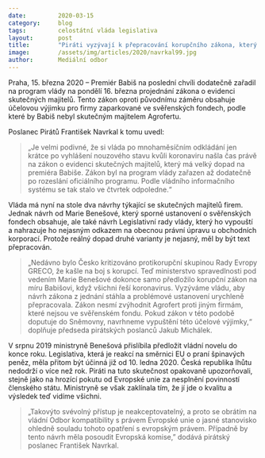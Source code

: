 ```yaml
---
date:         2020-03-15
category:     blog
tags:         celostátní vláda legislativa
layout:       post
title:        "Piráti vyzývají k přepracování korupčního zákona, který byl narychlo zařazen na zítřejší jednání vlády a je šitý na míru Babišově Agrofertu"
image:        /assets/img/articles/2020/navrkal99.jpg
author:       Mediální odbor
--- 
```



Praha, 15. března 2020 – Premiér Babiš na poslední chvíli dodatečně zařadil na program vlády na pondělí 16. března projednání zákona o evidenci skutečných majitelů. Tento zákon oproti původnímu záměru obsahuje účelovou výjimku pro firmy zaparkované ve svěřenských fondech, podle které by Babiš nebyl skutečným majitelem Agrofertu. 
 
Poslanec Pirátů František Navrkal k tomu uvedl:
> „Je velmi podivné, že si vláda po mnohaměsíčním odkládání jen krátce po vyhlášení nouzového stavu kvůli koronaviru našla čas právě na zákon o evidenci skutečných majitelů, který má velký dopad na premiéra Babiše. Zákon byl na program vlády zařazen až dodatečně po rozeslání oficiálního programu. Podle vládního informačního systému se tak stalo ve čtvrtek odpoledne.“

Vláda má nyní na stole dva návrhy týkající se skutečných majitelů firem. Jednak návrh od Marie Benešové, který sporné ustanovení o svěřenských fondech obsahuje, ale také návrh Legislativní rady vlády, který ho vypouští a nahrazuje ho nejasným odkazem na obecnou právní úpravu u obchodních korporací. Protože reálný dopad druhé varianty je nejasný, měl by být text přepracován.

> „Nedávno bylo Česko kritizováno protikorupční skupinou Rady Evropy GRECO, že kašle na boj s korupcí. Teď ministerstvo spravedlnosti pod vedením Marie Benešové dokonce samo předložilo korupční zákon na míru Babišovi, když všichni řeší koronavirus. Vyzýváme vládu, aby návrh zákona z jednání stáhla a problémové ustanovení urychleně přepracovala. Zákon nesmí zvýhodnit Agrofert proti jiným firmám, které nejsou ve svěřenském fondu. Pokud zákon v této podobě doputuje do Sněmovny, navrhneme vypuštění této účelové výjimky,“ doplňuje předseda pirátských poslanců Jakub Michálek.

V srpnu 2019 ministryně Benešová přislíbila předložit vládní novelu do konce roku. Legislativa, která je reakcí na směrnici EU o praní špinavých peněz, měla přitom být účinná již od 10. ledna 2020. Česká republika lhůtu nedodrží o více než rok. Piráti na tuto skutečnost opakovaně upozorňovali, stejně jako na hrozící pokutu od Evropské unie za nesplnění povinností členského státu. Ministryně se však zaklínala tím, že jí jde o kvalitu a výsledek teď vidíme všichni.

> „Takovýto svévolný přístup je neakceptovatelný, a proto se obrátím na vládní Odbor kompatibility s právem Evropské unie o jasné stanovisko ohledně souladu tohoto opatření s evropským právem. Případně by tento návrh měla posoudit Evropská komise,” dodává pirátský poslanec František Navrkal.
